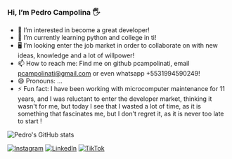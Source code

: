 ### Hi, I’m Pedro Campolina 🖐️
- 👀 I’m interested in become a great developer!
- 🌱 I’m currently learning python and college in ti!
- 🖥️ I’m looking enter the job market in order to collaborate on with new ideas, knowledge and a lot of willpower!
- 📫 How to reach me: Find me on github pcampolinati, email pcampolinati@gmail.com or even whatsapp +5531994590249!
- 😄 Pronouns: ...
- ⚡ Fun fact: I have been working with microcomputer maintenance for 11 years, and I was reluctant to enter the 
developer market, thinking it wasn't for me, but today I see that I wasted a lot of time, as it is something that
fascinates me, but I don't regret it, as it is never too late to start !

![Pedro's GitHub stats](https://github-readme-stats.vercel.app/api?username=pcampolinati&show_icons=true&theme=dark)

[![Instagram](https://img.shields.io/badge/Instagram-E4405F?style=for-the-badge&logo=instagram&logoColor=white)](https://www.instagram.com/pedrocampolinati/?next=%2F)
[![LinkedIn](https://img.shields.io/badge/LinkedIn-0077B5?style=for-the-badge&logo=linkedin&logoColor=white)](https://www.linkedin.com/in/pedro-campolina-39559b29b/)
[![TikTok](https://img.shields.io/badge/TikTok-000000?style=for-the-badge&logo=tiktok&logoColor=white)](https://www.tiktok.com/@pedrocinfo)
<!---
pcampolinati/pcampolinati is a ✨ special ✨ repository because its `README.md` (this file) appears on your GitHub profile.
You can click the Preview link to take a look at your changes.
--->

